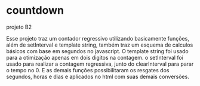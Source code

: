 # countdown
projeto B2

Esse projeto traz um contador regressivo utilizando basicamente funções, além de setInterval e template string, também traz um esquema de calculos básicos com base em segundos no javascript.
O template string foi usado para a otimização apenas em dois digitos na contagem.
o setInterval foi usado para realizar a contagem regressiva, junto do clearInterval para parar o tempo no 0.
E as demais funções possibilitaram os resgates dos segundos, horas e dias e aplicados no html com suas demais conversões.
